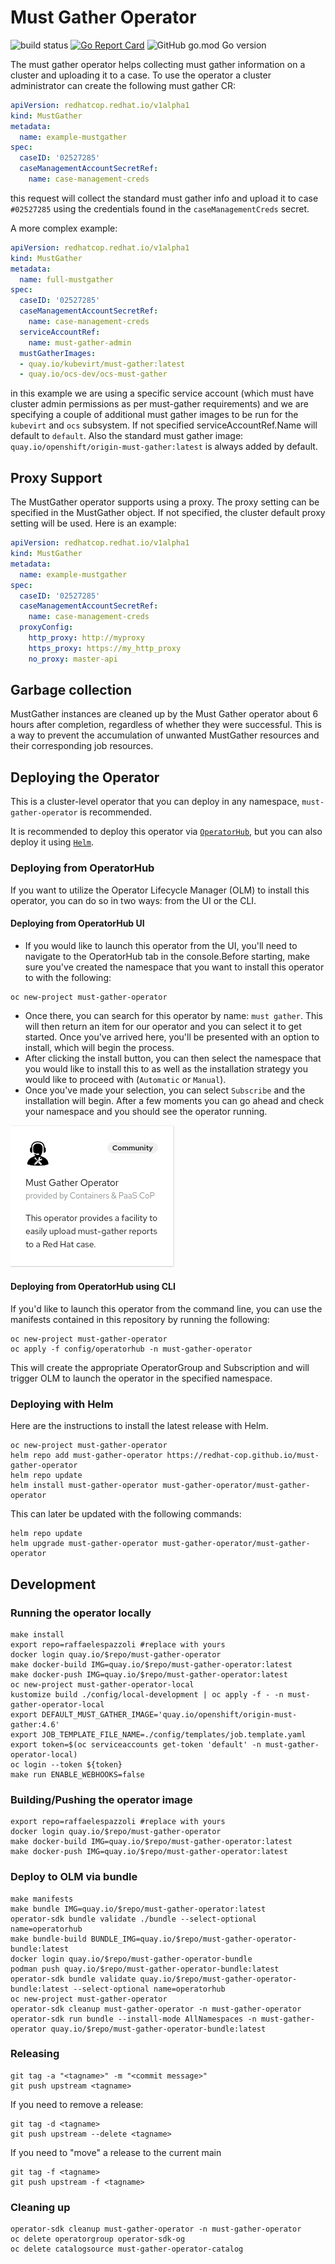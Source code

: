 # Must Gather Operator

![build status](https://github.com/redhat-cop/must-gather-operator/workflows/push/badge.svg)
[![Go Report Card](https://goreportcard.com/badge/github.com/redhat-cop/must-gather-operator)](https://goreportcard.com/report/github.com/redhat-cop/must-gather-operator)
![GitHub go.mod Go version](https://img.shields.io/github/go-mod/go-version/redhat-cop/must-gather-operator)

The must gather operator helps collecting must gather information on a cluster and uploading it to a case.
To use the operator a cluster administrator can create the following must gather CR:

```yaml
apiVersion: redhatcop.redhat.io/v1alpha1
kind: MustGather
metadata:
  name: example-mustgather
spec:
  caseID: '02527285'
  caseManagementAccountSecretRef:
    name: case-management-creds
```

this request will collect the standard must gather info and upload it to case `#02527285` using the credentials found in the `caseManagementCreds` secret.

A more complex example:

```yaml
apiVersion: redhatcop.redhat.io/v1alpha1
kind: MustGather
metadata:
  name: full-mustgather
spec:
  caseID: '02527285'
  caseManagementAccountSecretRef:
    name: case-management-creds
  serviceAccountRef:
    name: must-gather-admin
  mustGatherImages:
  - quay.io/kubevirt/must-gather:latest
  - quay.io/ocs-dev/ocs-must-gather
```

in this example we are using a specific service account (which must have cluster admin permissions as per must-gather requirements) and we are specifying a couple of additional must gather images to be run for the `kubevirt` and `ocs` subsystem. If not specified serviceAccountRef.Name will default to `default`. Also the standard must gather image: `quay.io/openshift/origin-must-gather:latest` is always added by default.

## Proxy Support

The MustGather operator supports using a proxy. The proxy setting can be specified in the MustGather object. If not specified, the cluster default proxy setting will be used. Here is an example:

```yaml
apiVersion: redhatcop.redhat.io/v1alpha1
kind: MustGather
metadata:
  name: example-mustgather
spec:
  caseID: '02527285'
  caseManagementAccountSecretRef:
    name: case-management-creds
  proxyConfig:
    http_proxy: http://myproxy
    https_proxy: https://my_http_proxy
    no_proxy: master-api  
```

## Garbage collection

MustGather instances are cleaned up by the Must Gather operator about 6 hours after completion, regardless of whether they were successful.
This is a way to prevent the accumulation of unwanted MustGather resources and their corresponding job resources.

## Deploying the Operator

This is a cluster-level operator that you can deploy in any namespace, `must-gather-operator` is recommended.

It is recommended to deploy this operator via [`OperatorHub`](https://operatorhub.io/), but you can also deploy it using [`Helm`](https://helm.sh/).

### Deploying from OperatorHub

If you want to utilize the Operator Lifecycle Manager (OLM) to install this operator, you can do so in two ways: from the UI or the CLI.

#### Deploying from OperatorHub UI

* If you would like to launch this operator from the UI, you'll need to navigate to the OperatorHub tab in the console.Before starting, make sure you've created the namespace that you want to install this operator to with the following:

```shell
oc new-project must-gather-operator
```

* Once there, you can search for this operator by name: `must gather`. This will then return an item for our operator and you can select it to get started. Once you've arrived here, you'll be presented with an option to install, which will begin the process.
* After clicking the install button, you can then select the namespace that you would like to install this to as well as the installation strategy you would like to proceed with (`Automatic` or `Manual`).
* Once you've made your selection, you can select `Subscribe` and the installation will begin. After a few moments you can go ahead and check your namespace and you should see the operator running.

![Must Gather Operator](./media/must-gather-operator.png)

#### Deploying from OperatorHub using CLI

If you'd like to launch this operator from the command line, you can use the manifests contained in this repository by running the following:

```shell
oc new-project must-gather-operator
oc apply -f config/operatorhub -n must-gather-operator
```

This will create the appropriate OperatorGroup and Subscription and will trigger OLM to launch the operator in the specified namespace.

### Deploying with Helm

Here are the instructions to install the latest release with Helm.

```shell
oc new-project must-gather-operator
helm repo add must-gather-operator https://redhat-cop.github.io/must-gather-operator
helm repo update
helm install must-gather-operator must-gather-operator/must-gather-operator
```

This can later be updated with the following commands:

```shell
helm repo update
helm upgrade must-gather-operator must-gather-operator/must-gather-operator
```

## Development

### Running the operator locally

```shell
make install
export repo=raffaelespazzoli #replace with yours
docker login quay.io/$repo/must-gather-operator
make docker-build IMG=quay.io/$repo/must-gather-operator:latest
make docker-push IMG=quay.io/$repo/must-gather-operator:latest
oc new-project must-gather-operator-local
kustomize build ./config/local-development | oc apply -f - -n must-gather-operator-local
export DEFAULT_MUST_GATHER_IMAGE='quay.io/openshift/origin-must-gather:4.6'
export JOB_TEMPLATE_FILE_NAME=./config/templates/job.template.yaml
export token=$(oc serviceaccounts get-token 'default' -n must-gather-operator-local)
oc login --token ${token}
make run ENABLE_WEBHOOKS=false
```

### Building/Pushing the operator image

```shell
export repo=raffaelespazzoli #replace with yours
docker login quay.io/$repo/must-gather-operator
make docker-build IMG=quay.io/$repo/must-gather-operator:latest
make docker-push IMG=quay.io/$repo/must-gather-operator:latest
```

### Deploy to OLM via bundle

```shell
make manifests
make bundle IMG=quay.io/$repo/must-gather-operator:latest
operator-sdk bundle validate ./bundle --select-optional name=operatorhub
make bundle-build BUNDLE_IMG=quay.io/$repo/must-gather-operator-bundle:latest
docker login quay.io/$repo/must-gather-operator-bundle
podman push quay.io/$repo/must-gather-operator-bundle:latest
operator-sdk bundle validate quay.io/$repo/must-gather-operator-bundle:latest --select-optional name=operatorhub
oc new-project must-gather-operator
operator-sdk cleanup must-gather-operator -n must-gather-operator
operator-sdk run bundle --install-mode AllNamespaces -n must-gather-operator quay.io/$repo/must-gather-operator-bundle:latest
```

### Releasing

```shell
git tag -a "<tagname>" -m "<commit message>"
git push upstream <tagname>
```

If you need to remove a release:

```shell
git tag -d <tagname>
git push upstream --delete <tagname>
```

If you need to "move" a release to the current main

```shell
git tag -f <tagname>
git push upstream -f <tagname>
```

### Cleaning up

```shell
operator-sdk cleanup must-gather-operator -n must-gather-operator
oc delete operatorgroup operator-sdk-og
oc delete catalogsource must-gather-operator-catalog
```
